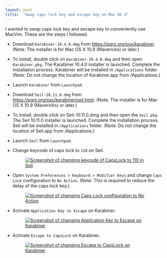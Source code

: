 ```yaml
---
layout: post
title:  "Swap caps lock key and escape key on Mac OS X"
---
```


I wanted to swap caps lock key and escape key to conveniently use
MacVim. These are the steps I followed.

* Download `Karabiner-10.4.0.dmg` from <https://pqrs.org/osx/karabiner>.
  (Note: The installer is for Mac OS X 10.9 (Mavericks) or later.)

* To install, double click on `Karabiner-10.4.0.dmg` and then open
  `Karabiner.pkg`. The Karabiner 10.4.0 installer is launched. Complete
  the installation process. Karabiner will be installed in
  `/Applications` folder. (Note: Do not change the location of
  Karabiner.app from /Applications.)
  
* Launch `Karabiner` from `Launchpad`.

* Download `Seil-10.11.0.dmg` from
  <https://pqrs.org/osx/karabiner/seil.html>. (Note: The installer is
  for Mac OS X 10.9 (Mavericks) or later.)

* To install, double click on Seil-10.11.0.dmg and then open the
  `Seil.pkg`. The Seil 10.11.0 installer is launched. Complete the
  installation process. Seil will be installed in `/Applications`
  folder. (Note: Do not change the location of Seil.app from
  /Applications.)

* Launch `Seil` from `Launchpad`.  

* Change keycode of caps lock to `110` on Seil.

    <figure>
        <a href="{{site.url}}/img/swap-capslockkey-and-escapekey-on-mac-os-x/seil-capslock-to-110.png"
           target="_blank"><img
                class="largeimage"
                src="{{site.url}}/img/swap-capslockkey-and-escapekey-on-mac-os-x/seil-capslock-to-110.png"
                alt="Screenshot of changing keycode of CapsLock to 110 in Seil"></a>
    </figure>

* Open `System Preferences > Keyboard > Modifier Keys` and change `Caps
  Lock` configuration to `No Action`. (Note: This is required to reduce
  the delay of the caps lock key.)

    <figure>
        <a href="{{site.url}}/img/swap-capslockkey-and-escapekey-on-mac-os-x/keyboard-capslock-to-noaction.png"
           target="_blank"><img
                class="largeimage"
                src="{{site.url}}/img/swap-capslockkey-and-escapekey-on-mac-os-x/keyboard-capslock-to-noaction.png"
                alt="Screenshot of changing Caps Lock configuration to No Action"></a>
    </figure>

* Activate `Application Key to Escape` on Karabiner.

    <figure>
        <a href="{{site.url}}/img/swap-capslockkey-and-escapekey-on-mac-os-x/karabiner-application-key-to-escape.png"
           target="_blank"><img
                class="largeimage"
                src="{{site.url}}/img/swap-capslockkey-and-escapekey-on-mac-os-x/karabiner-application-key-to-escape.png"
                alt="Screenshot of changing Application Key to Escape on Karabiner"></a>
    </figure>

* Activate `Escape to CapsLock` on Karabiner.

    <figure>
        <a href="{{site.url}}/img/swap-capslockkey-and-escapekey-on-mac-os-x/karabiner-escape-to-capslock.png"
           target="_blank"><img
                class="largeimage"
                src="{{site.url}}/img/swap-capslockkey-and-escapekey-on-mac-os-x/karabiner-escape-to-capslock.png"
                alt="Screenshot of changing Escape to CapsLock on Karabiner"></a>
    </figure>
